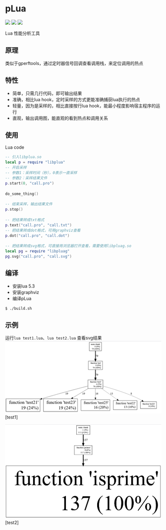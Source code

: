 # pLua

[<img src="https://img.shields.io/github/license/esrrhs/pLua">](https://github.com/esrrhs/pLua)
[<img src="https://img.shields.io/github/languages/top/esrrhs/pLua">](https://github.com/esrrhs/pLua)
[<img src="https://img.shields.io/github/workflow/status/esrrhs/pLua/CI">](https://github.com/esrrhs/pLua/actions)

Lua 性能分析工具

## 原理
类似于gperftools，通过定时器信号回调查看调用栈，来定位调用的热点

## 特性
- 简单，只需几行代码，即可输出结果
- 准确，相比lua hook，定时采样的方式更能准确捕获lua执行的热点
- 轻量，因为是采样的，相比直接按行lua hook，能最小程度影响宿主程序的运行
- 直观，输出调用图，能直观的看到热点和调用关系

## 使用
Lua code
``` lua
-- 引入libplua.so
local p = require "libplua"
-- 开启采样
-- 参数1：采样时间（秒），0表示一直采样
-- 参数2：采样结果文件
p.start(0, "call.pro")

do_some_thing()

-- 结束采样，输出结果文件
p.stop()

-- 把结果转成txt格式
p.text("call.pro", "call.txt")
-- 把结果转成dot格式，可用graphviz查看
p.dot("call.pro", "call.dot")

-- 把结果转成svg格式，可直接用浏览器打开查看，需要使用libpluag.so
local pg = require "libpluag"
pg.svg("call.pro", "call.svg")

```

## 编译
* 安装lua 5.3
* 安装graphviz
* 编译pLua
``` bash
$ ./build.sh
```

## 示例
运行```lua test1.lua```、```lua test2.lua```
查看svg结果
![image](test1.png)
[test1]

![image](test2.png)
[test2]




